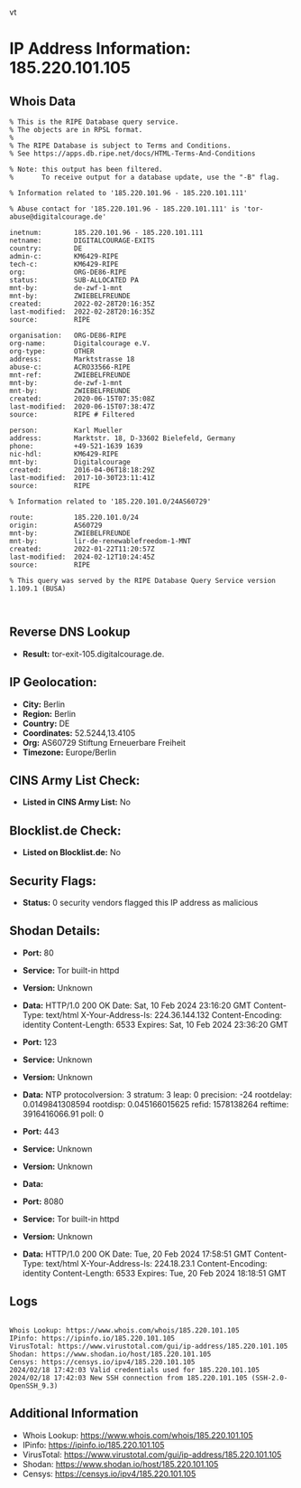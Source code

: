 vt
# IP Address Information: 185.220.101.105

## Whois Data
```
% This is the RIPE Database query service.
% The objects are in RPSL format.
%
% The RIPE Database is subject to Terms and Conditions.
% See https://apps.db.ripe.net/docs/HTML-Terms-And-Conditions

% Note: this output has been filtered.
%       To receive output for a database update, use the "-B" flag.

% Information related to '185.220.101.96 - 185.220.101.111'

% Abuse contact for '185.220.101.96 - 185.220.101.111' is 'tor-abuse@digitalcourage.de'

inetnum:        185.220.101.96 - 185.220.101.111
netname:        DIGITALCOURAGE-EXITS
country:        DE
admin-c:        KM6429-RIPE
tech-c:         KM6429-RIPE
org:            ORG-DE86-RIPE
status:         SUB-ALLOCATED PA
mnt-by:         de-zwf-1-mnt
mnt-by:         ZWIEBELFREUNDE
created:        2022-02-28T20:16:35Z
last-modified:  2022-02-28T20:16:35Z
source:         RIPE

organisation:   ORG-DE86-RIPE
org-name:       Digitalcourage e.V.
org-type:       OTHER
address:        Marktstrasse 18
abuse-c:        ACRO33566-RIPE
mnt-ref:        ZWIEBELFREUNDE
mnt-by:         de-zwf-1-mnt
mnt-by:         ZWIEBELFREUNDE
created:        2020-06-15T07:35:08Z
last-modified:  2020-06-15T07:38:47Z
source:         RIPE # Filtered

person:         Karl Mueller
address:        Marktstr. 18, D-33602 Bielefeld, Germany
phone:          +49-521-1639 1639
nic-hdl:        KM6429-RIPE
mnt-by:         Digitalcourage
created:        2016-04-06T18:18:29Z
last-modified:  2017-10-30T23:11:41Z
source:         RIPE

% Information related to '185.220.101.0/24AS60729'

route:          185.220.101.0/24
origin:         AS60729
mnt-by:         ZWIEBELFREUNDE
mnt-by:         lir-de-renewablefreedom-1-MNT
created:        2022-01-22T11:20:57Z
last-modified:  2024-02-12T10:24:45Z
source:         RIPE

% This query was served by the RIPE Database Query Service version 1.109.1 (BUSA)



```
## Reverse DNS Lookup
- **Result:** tor-exit-105.digitalcourage.de.

## IP Geolocation:
- **City:** Berlin
- **Region:** Berlin
- **Country:** DE
- **Coordinates:** 52.5244,13.4105
- **Org:** AS60729 Stiftung Erneuerbare Freiheit
- **Timezone:** Europe/Berlin

## CINS Army List Check:
- **Listed in CINS Army List:** 
No

## Blocklist.de Check:
- **Listed on Blocklist.de:** 
No

## Security Flags:
- **Status:** 0 security vendors flagged this IP address as malicious

## Shodan Details:
- **Port:** 80
- **Service:** Tor built-in httpd
- **Version:** Unknown
- **Data:** HTTP/1.0 200 OK
Date: Sat, 10 Feb 2024 23:16:20 GMT
Content-Type: text/html
X-Your-Address-Is: 224.36.144.132
Content-Encoding: identity
Content-Length: 6533
Expires: Sat, 10 Feb 2024 23:36:20 GMT



- **Port:** 123
- **Service:** Unknown
- **Version:** Unknown
- **Data:** NTP
protocolversion: 3
stratum: 3
leap: 0
precision: -24
rootdelay: 0.0149841308594
rootdisp: 0.045166015625
refid: 1578138264
reftime: 3916416066.91
poll: 0



- **Port:** 443
- **Service:** Unknown
- **Version:** Unknown
- **Data:** 

- **Port:** 8080
- **Service:** Tor built-in httpd
- **Version:** Unknown
- **Data:** HTTP/1.0 200 OK
Date: Tue, 20 Feb 2024 17:58:51 GMT
Content-Type: text/html
X-Your-Address-Is: 224.18.23.1
Content-Encoding: identity
Content-Length: 6533
Expires: Tue, 20 Feb 2024 18:18:51 GMT



## Logs
```

Whois Lookup: https://www.whois.com/whois/185.220.101.105
IPinfo: https://ipinfo.io/185.220.101.105
VirusTotal: https://www.virustotal.com/gui/ip-address/185.220.101.105
Shodan: https://www.shodan.io/host/185.220.101.105
Censys: https://censys.io/ipv4/185.220.101.105
2024/02/18 17:42:03 Valid credentials used for 185.220.101.105
2024/02/18 17:42:03 New SSH connection from 185.220.101.105 (SSH-2.0-OpenSSH_9.3)

```
## Additional Information
- Whois Lookup: https://www.whois.com/whois/185.220.101.105
- IPinfo: https://ipinfo.io/185.220.101.105
- VirusTotal: https://www.virustotal.com/gui/ip-address/185.220.101.105
- Shodan: https://www.shodan.io/host/185.220.101.105
- Censys: https://censys.io/ipv4/185.220.101.105

